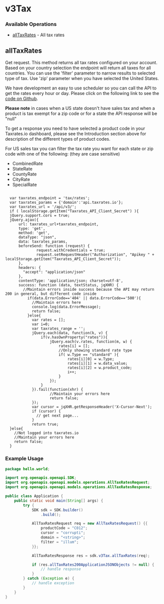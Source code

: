 # v3Tax

### Available Operations

* [allTaxRates](#alltaxrates) - All tax rates

## allTaxRates

<p>Get request. This method returns all tax rates configured on your account. Based on your country selection the endpoint will return all taxes for all countries. You can use the 'filter' parameter to narrow results to selected type of tax. Use 'zip' parameter when you have selected the United States.</p>
<p>We have development an easy to use scheduler so you can call the API to get the rates every hour or day. Please click on the following link to see the <a href="https://gist.github.com/gregbird/cd904ff230cdf86253716aa351154edb">code on Github</a>.</p>
<p><b>Please note</b> in cases when a US state doesn't have sales tax and when a product is tax exempt for a zip code or for a state the API response will be "null"</p>
<p>To get a response you need to have selected a product code in your Taxrates.io dashboard, please see the Introduction section above for description of the different types of product codes.</p>
<p>For US sales tax you can filter the tax rate you want for each state or zip code with one of the following: (they are case sensitive)</p>
<ul>
  <li>CombinedRate</li>
  <li>StateRate</li>
  <li>CountyRate</li>
  <li>CityRate</li>
  <li>SpecialRate</li>
</ul>
<pre><code class="js">
  var taxrates_endpoint = 'tax/rates';
  var taxrates_params = {'domain':'api.taxrates.io'};
  var taxrates_url = '/api/v3/';
  if ( localStorage.getItem("Taxrates_API_Client_Secret") ){
  jQuery.support.cors = true;
  jQuery.ajax({
      url: taxrates_url+taxrates_endpoint,
      type: 'get',
      method: 'get',
      dataType: "json",
      data: taxrates_params,
      beforeSend: function (request) {
              request.withCredentials = true;
              request.setRequestHeader("Authorization", "Apikey " + localStorage.getItem("Taxrates_API_Client_Secret"));
      },
      headers: {
        "accept": "application/json"
      },
      contentType: 'application/json; charset=utf-8',
      success: function (data, textStatus, jqXHR) {
        //Maintain errors inside success because the API may return 200 in general, but different code inside
          if(data.ErrorCode=='404' || data.ErrorCode=='500'){
            //Maintain errors here
            console.log(data.ErrorMessage);
            return false;
          }else{
            var rates = [];
            var i=0;
            var taxrates_range = '';
            jQuery.each(data, function(k, v) {
                if(v.hasOwnProperty("rates")){
                    jQuery.each(v.rates, function(m, w) {
                        rates[i] = [];
                        //Only showing standard rate type
                        if( w.Type == "standard" ){
                            rates[i][0] = w.Type;
                            rates[i][1] = w.data_value;
                            rates[i][2] = w.product_code;
                            i++;
                        }
                    });
                }
            }).fail(function(xhr) {
                    //Maintain your errors here
                    return false;
            });
            var cursor = jqXHR.getResponseHeader('X-Cursor-Next');
            if (cursor) {
              // get next page...
            }
            return true;
  }else{
    //Not logged into taxrates.io
    //Maintain your errors here
    return false;
  }</code></pre>


### Example Usage

```java
package hello.world;

import org.openapis.openapi.SDK;
import org.openapis.openapi.models.operations.AllTaxRatesRequest;
import org.openapis.openapi.models.operations.AllTaxRatesResponse;

public class Application {
    public static void main(String[] args) {
        try {
            SDK sdk = SDK.builder()
                .build();

            AllTaxRatesRequest req = new AllTaxRatesRequest() {{
                productCode = "C012";
                cursor = "corrupti";
                domain = "<string>";
                filter = "illum";
            }};            

            AllTaxRatesResponse res = sdk.v3Tax.allTaxRates(req);

            if (res.allTaxRates200ApplicationJSONObjects != null) {
                // handle response
            }
        } catch (Exception e) {
            // handle exception
        }
    }
}
```

